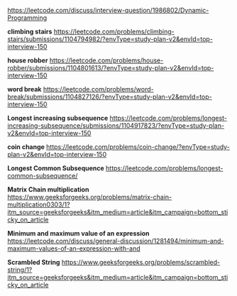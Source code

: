 https://leetcode.com/discuss/interview-question/1986802/Dynamic-Programming

**climbing stairs**
https://leetcode.com/problems/climbing-stairs/submissions/1104794982/?envType=study-plan-v2&envId=top-interview-150

**house robber**
https://leetcode.com/problems/house-robber/submissions/1104801613/?envType=study-plan-v2&envId=top-interview-150

**word break**
https://leetcode.com/problems/word-break/submissions/1104827126/?envType=study-plan-v2&envId=top-interview-150

**Longest increasing subsequence**
https://leetcode.com/problems/longest-increasing-subsequence/submissions/1104917823/?envType=study-plan-v2&envId=top-interview-150

**coin change**
https://leetcode.com/problems/coin-change/?envType=study-plan-v2&envId=top-interview-150

**Longest Common Subsequence**
https://leetcode.com/problems/longest-common-subsequence/

**Matrix Chain multiplication**
https://www.geeksforgeeks.org/problems/matrix-chain-multiplication0303/1?itm_source=geeksforgeeks&itm_medium=article&itm_campaign=bottom_sticky_on_article

**Minimum and maximum value of an expression**
https://leetcode.com/discuss/general-discussion/1281494/minimum-and-maximum-values-of-an-expression-with-and

**Scrambled String**
https://www.geeksforgeeks.org/problems/scrambled-string/1?itm_source=geeksforgeeks&itm_medium=article&itm_campaign=bottom_sticky_on_article
